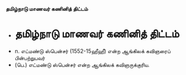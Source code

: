 **தமிழ்நாடு மாணவர் கணினித் திட்டம்**
- # தமிழ்நாடு மாணவர் கணினித் திட்டம்
- n. எட்மண்டு ஸ்பென்சர் (1552-15ஹீஹீ) என்ற ஆங்கிலக் கவிஞரைப் பின்பற்றுபவர்
- (பெ.) எட்மண்டு ஸ்பென்சர் என்ற ஆங்கிலக் கவிஞருக்குரிய.

